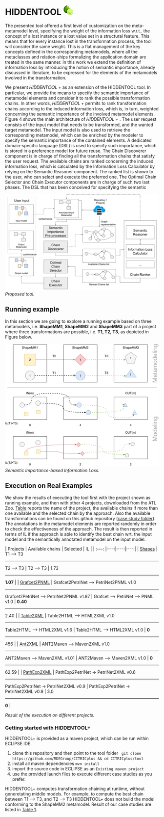 # HIDDENTOOL <img src="figures/22-lime-512.png" width=32 />

The presented tool offered a first level of customization on the meta-metamodel level, specifying the weight of the information loss w.r.t.. the concept of a lost instance or a lost value set in a structural feature. This means that for every instance lost in the transformation process, the tool will consider the same weight. This is a flat management of the key concepts defined in the corresponding metamodels, where all the metaclasses and relation-ships formalizing the application domain are treated in the same manner. In this work we extend the definition of information loss by introducing the notion of semantic importance, already discussed in literature, to be expressed for the elements of the metamodels involved in the transformation.

We present 𝐻𝐼𝐷𝐷𝐸𝑁𝑇𝑂𝑂𝐿 + as an extension of the HIDDENTOOL tool. In particular, we provide the means to specify the semantic importance of metamodel elements and consider it to rank the possible transformation chains. In other words, 𝐻𝐼𝐷𝐷𝐸𝑁𝑇𝑂𝑂𝐿 + permits to rank transformation chains according
to the induced information loss, which is, in turn, weighted concerning the semantic importance of the involved metamodel elements. Figure 4 shows the main architecture of 𝐻𝐼𝐷𝐷𝐸𝑁𝑇𝑂𝑂𝐿 + . The user request consists of the input model that needs to be transformed, and the wanted target metamodel. The input model is also used to retrieve the corresponding metamodel, which can be enriched by the modeler to specify the semantic importance of the contained elements. A dedicated domain-specific language (DSL) is used to specify such importance, which is stored in a preference model for future reuse. The Chain Discoverer component is in charge of finding all the transformation chains that satisfy the user request. The available chains are ranked concerning the induced information loss, which is calculated by the Information Loss Calculator by relying on the Semantic Reasoner component. The ranked list is shown to the user, who can select and execute the preferred one. The Optimal Chain Selector and Chain Executor components are in charge of such two last phases.
The DSL that has been conceived for specifying the semantic

![Proposed Tool](figures/approach.png)
 <em>Proposed tool.</em>
 
## Running example

In this section we are going to explore a running example based on three metamodels, i.e. __ShapeMM1__, __ShapeMM2__ and __ShapeMM3__ part of a project where three transformations are possible, i.e. __T1, T2, T3__, as depicted in Figure below.

![Running example](figures/ex2-new.png)
<em>Semantic Importance-based Information Loss.</em>

## Execution on Real Examples

We show the results of executing the tool first with the project shown as running example, and then with other 4 projects, downloaded from the ATL Zoo.
[Table](#table1) reports the name of the project, the available chains if more than one available and the selected chain by the approach. Also the available transformations can be found on this github repository ([case study folder](tool/case_study)). The annotations in the metamodel elements are reported randomly in order to check the effectiveness of the approach.
The result is then reported in terms of IL if the approach is able to identify the best chain wrt. the input model and the semantically annotated metamodel on the input model.

<a id="table1"></a>
| Projects  |  Available chains |  Selected |  IL |
|  :---:       |:---:|:---:|:---:|
| [Shapes](wiki/shape.md)       | T1 --> T3 <hr/> T2 --> T3  | T2 --> T3  | 1.73 <hr/> **1.07**  |
| [Grafcet2PNML](wiki/grafcet.md) | Grafcet2PetriNet --> PetriNet2PNML v1.0 <hr/> Grafcet2PetriNet --> PetriNet2PNML v1.87 | Grafcet --> PetriNet --> PNML v1.0 | **0.40** <hr/> 2.40 |
| [Table2XML](wiki/table.md)    | Table2HTML --> HTML2XML v1.0 <hr/> Table2HTML --> HTML2XML v1.6  | Table2HTML --> HTML2XML v1.0  | **0** <hr/> 456  |
| [Ant2XML](wiki/ant.md)      | ANT2Maven --> Maven2XML v1.0 <hr/> ANT2Maven --> Maven2XML v1.01  | ANT2Maven --> Maven2XML v1.0 | **0** <hr/> 62.59  |
| [PathExp2XML](wiki/path.md)     | PathExp2PetriNet -> PetriNet2XML v0.6 <hr/> PathExp2PetriNet -> PetriNet2XML v0.9 | PathExp2PetriNet -> PetriNet2XML v0.9  | 3.0 <hr/> **0**  |

<em>Result of the execution on different projects.</em>

### Getting started with HIDDENTOOL+

HIDDENTOOL+ is provided as a maven project, which can be run within ECLIPSE IDE. 

  1. clone this repository and then point to the tool folder 
  ``` git clone https://github.com/MDEGroup/CITRICplus && cd CITRICplus/tool```
  2. install all maven dependencies
  ```mvn install```
  3. import the source code in ECLIPSE as an ```Existing maven project```
  4. use the provided launch files to execute different case studies as you prefer.
  
HIDDENTOOL+ computes transformation chaining at runtime, without generetating middle models. For example, to compute the best chain between T1 --> T3, and T2 --> T3 HIDDENTOOL+ does not build the model conforming to the ShapeMM2 metamodel.
Result of our case studies are listed in [Table 1](#table1).
